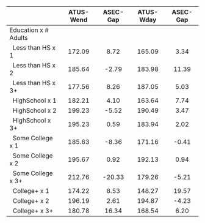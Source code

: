 
|                      |    ATUS-Wend |     ASEC-Gap |    ATUS-Wday |     ASEC-Gap |
| -------------------- | :----------: | :----------: | :----------: | :----------: |
| Education x # Adults |              |              |              |              |
| &nbsp;&nbsp;Less than HS x 1 |       172.09 |         8.72 |       165.09 |         3.34 |
| &nbsp;&nbsp;Less than HS x 2 |       185.64 |        -2.79 |       183.98 |        11.39 |
| &nbsp;&nbsp;Less than HS x 3+ |       177.56 |         8.26 |       187.05 |         5.03 |
| &nbsp;&nbsp;HighSchool x 1 |       182.21 |         4.10 |       163.64 |         7.74 |
| &nbsp;&nbsp;HighSchool x 2 |       199.23 |        -5.52 |       190.49 |         3.47 |
| &nbsp;&nbsp;HighSchool x 3+ |       195.23 |         0.59 |       183.94 |         2.02 |
| &nbsp;&nbsp;Some College x 1 |       185.63 |        -8.36 |       171.16 |        -0.41 |
| &nbsp;&nbsp;Some College x 2 |       195.67 |         0.92 |       192.13 |         0.94 |
| &nbsp;&nbsp;Some College x 3+ |       212.76 |       -20.33 |       179.26 |        -5.21 |
| &nbsp;&nbsp;College+ x 1 |       174.22 |         8.53 |       148.27 |        19.57 |
| &nbsp;&nbsp;College+ x 2 |       196.19 |         2.61 |       194.87 |        -4.23 |
| &nbsp;&nbsp;College+ x 3+ |       180.78 |        16.34 |       168.54 |         6.20 |

